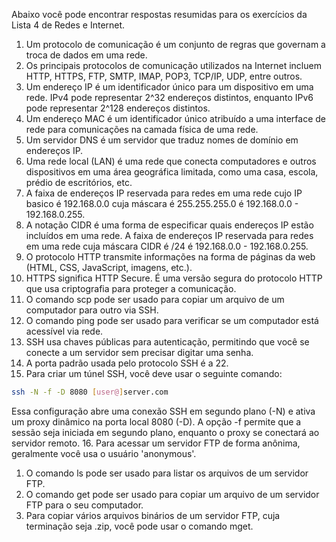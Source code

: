 Abaixo você pode encontrar respostas resumidas para os exercícios da Lista 4 de Redes e Internet.

1. Um protocolo de comunicação é um conjunto de regras que governam a troca de dados em uma rede.
2. Os principais protocolos de comunicação utilizados na Internet incluem HTTP, HTTPS, FTP, SMTP, IMAP, POP3, TCP/IP, UDP, entre outros.
3. Um endereço IP é um identificador único para um dispositivo em uma rede.
IPv4 pode representar 2^32 endereços distintos, enquanto IPv6 pode representar 2^128 endereços distintos.
4. Um endereço MAC é um identificador único atribuído a uma interface de rede para comunicações na camada física de uma rede.
1. Um servidor DNS é um servidor que traduz nomes de domínio em endereços IP.
1. Uma rede local (LAN) é uma rede que conecta computadores e outros dispositivos em uma área geográfica limitada, como uma casa, escola, prédio de escritórios, etc.
1. A faixa de endereços IP reservada para redes em uma rede cujo IP basico é 192.168.0.0 cuja máscara é 255.255.255.0 é 192.168.0.0 - 192.168.0.255.
1. A notação CIDR é uma forma de especificar quais endereços IP estão incluídos em uma rede. A faixa de endereços IP reservada para redes em uma rede cuja máscara CIDR é /24 é 192.168.0.0 - 192.168.0.255.
1. O protocolo HTTP transmite informações na forma de páginas da web (HTML, CSS, JavaScript, imagens, etc.).
1. HTTPS significa HTTP Secure. É uma versão segura do protocolo HTTP que usa criptografia para proteger a comunicação.
1. O comando scp pode ser usado para copiar um arquivo de um computador para outro via SSH.
1. O comando ping pode ser usado para verificar se um computador está acessível via rede.
1. SSH usa chaves públicas para autenticação, permitindo que você se conecte a um servidor sem precisar digitar uma senha.
1. A porta padrão usada pelo protocolo SSH é a 22.
2. Para criar um túnel SSH, você deve usar o seguinte comando:
```bash
ssh -N -f -D 8080 [user@]server.com
```
Essa configuração abre uma conexão SSH em segundo plano (-N) e ativa um proxy dinâmico na porta local 8080 (-D). A opção -f permite que a sessão seja iniciada em segundo plano, enquanto o proxy se conectará ao
servidor remoto.
16. Para acessar um servidor FTP de forma anônima, geralmente você usa o usuário 'anonymous'.
1. O comando ls pode ser usado para listar os arquivos de um servidor FTP.
1. O comando get pode ser usado para copiar um arquivo de um servidor FTP para o seu computador.
1. Para copiar vários arquivos binários de um servidor FTP, cuja terminação seja .zip, você pode usar o comando mget.